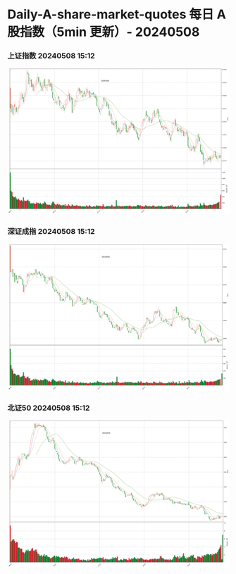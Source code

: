 
# Daily-A-share-market-quotes 每日 A 股指数（5min 更新）- 20240508

### 上证指数 20240508 15:12
![](./fig/2024/5/20240508-sh000001.png)

### 深证成指 20240508 15:12
![](./fig/2024/5/20240508-sz399001.png)

### 北证50 20240508 15:12
![](./fig/2024/5/20240508-bj899050.png)

